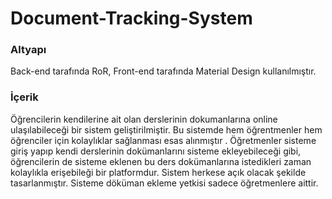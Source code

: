 # Document-Tracking-System

### Altyapı
 Back-end tarafında RoR, Front-end tarafında Material Design kullanılmıştır.
 
### İçerik
  Öğrencilerin kendilerine ait olan derslerinin dokumanlarına online ulaşılabileceği bir sistem geliştirilmiştir. Bu sistemde hem öğrentmenler hem öğrenciler için kolaylıklar sağlanması esas alınmıştır . Öğretmenler sisteme giriş yapıp kendi derslerinin dokümanlarını sisteme ekleyebileceği gibi, öğrencilerin de sisteme eklenen bu ders dokümanlarına istedikleri zaman kolaylıkla erişebileği bir platformdur. Sistem herkese açık olacak şekilde tasarlanmıştır. Sisteme döküman ekleme yetkisi sadece öğretmenlere aittir.
